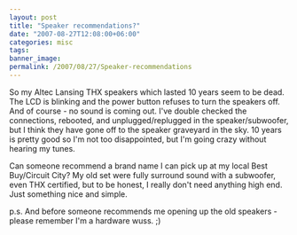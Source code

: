 ```yaml
---
layout: post
title: "Speaker recommendations?"
date: "2007-08-27T12:08:00+06:00"
categories: misc 
tags: 
banner_image: 
permalink: /2007/08/27/Speaker-recommendations
---
```


So my Altec Lansing THX speakers which lasted 10 years seem to be dead. The LCD is blinking and the power button refuses to turn the speakers off. And of course - no sound is coming out. I've double checked the connections, rebooted, and unplugged/replugged in the speaker/subwoofer, but I think they have gone off to the speaker graveyard in the sky. 10 years is pretty good so I'm not too disappointed, but I'm going crazy without hearing my tunes. 

Can someone recommend a brand name I can pick up at my local Best Buy/Circuit City? My old set were fully surround sound with a subwoofer, even THX certified, but to be honest, I really don't need anything high end. Just something nice and simple. 

p.s. And before someone recommends me opening up the old speakers - please remember I'm a hardware wuss. ;)